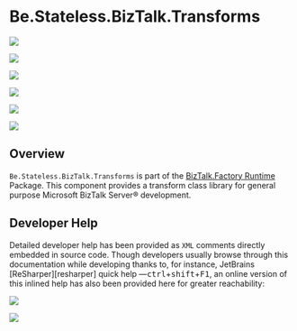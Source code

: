 ﻿# Be.Stateless.BizTalk.Transforms

<div class="badges">
<div>

[![][github.badge]][github]

[![][release.badge]][release]

</div>
<div>

[![][pipeline.ci.badge]][pipeline.ci]

[![][pipeline.mr.badge]][pipeline.mr]

</div>
<div>

[![][nuget.badge]][nuget]

[![][nuget.unit.badge]][nuget.unit]

</div>
</div>

## Overview

`Be.Stateless.BizTalk.Transforms` is part of the [BizTalk.Factory Runtime](./../Factory/Runtime/README.md) Package. This component provides a transform class library for general purpose Microsoft BizTalk Server® development.

## Developer Help

Detailed developer help has been provided as `XML` comments directly embedded in source code. Though developers usually browse through this documentation while developing thanks to, for instance, JetBrains [ReSharper][resharper] quick help &mdash;<kbd>ctrl</kbd>+<kbd>shift</kbd>+<kbd>F1</kbd>, an online version of this inlined help has also been provided here for greater reachability:

[![][help.badge]][help]

[![][help.unit.badge]][help.unit]

<!-- links -->

[doc.main]: https://www.stateless.be/ "BizTalk.Factory SDK"
[doc.main.badge]: https://img.shields.io/static/v1?label=BizTalk.Factory%20SDK&message=User's%20Guide&color=8CA1AF&logo=readthedocs
[doc.this]: https://www.stateless.be/BizTalk/Transforms "Be.Stateless.BizTalk.Transforms"
[doc.this.badge]: https://img.shields.io/static/v1?label=Be.Stateless.BizTalk.Transforms&message=User's%20Guide&color=8CA1AF&logo=readthedocs
[help]: https://github.com/icraftsoftware/biztalk.factory.github.io/blob/master/Help/BizTalk/Transform/ExtensionObjects/README.md "Be.Stateless.BizTalk.Transform.ExtensionObjects Developer Help"
[help.badge]: https://img.shields.io/static/v1?label=Be.Stateless.BizTalk.Transform.ExtensionObjects&message=Developer%20Help&color=8CA1AF&logo=microsoftacademic
[help.unit]: https://github.com/icraftsoftware/biztalk.factory.github.io/blob/master/Help/BizTalk/Transform/Unit/README.md "Be.Stateless.BizTalk.Transform.Unit Developer Help"
[help.unit.badge]: https://img.shields.io/static/v1?label=Be.Stateless.BizTalk.Transform.Unit&message=Developer%20Help&color=8CA1AF&logo=microsoftacademic
[github]: https://github.com/icraftsoftware/Be.Stateless.BizTalk.Transforms "Be.Stateless.BizTalk.Transforms GitHub Repository"
[github.badge]: https://img.shields.io/static/v1?label=Repository&message=Be.Stateless.BizTalk.Transforms&logo=github
[nuget]: https://www.nuget.org/packages/Be.Stateless.BizTalk.Transform.ExtensionObjects/ "Be.Stateless.BizTalk.Transform.ExtensionObjects NuGet Package"
[nuget.badge]: https://img.shields.io/nuget/v/Be.Stateless.BizTalk.Transform.ExtensionObjects.svg?label=Be.Stateless.BizTalk.Transform.ExtensionObjects&style=flat&logo=nuget
[nuget.unit]: https://www.nuget.org/packages/Be.Stateless.BizTalk.Transform.Unit/ "Be.Stateless.BizTalk.Transform.Unit NuGet Package"
[nuget.unit.badge]: https://img.shields.io/nuget/v/Be.Stateless.BizTalk.Transform.Unit.svg?label=Be.Stateless.BizTalk.Transform.Unit&style=flat&logo=nuget
[pipeline.ci]: https://dev.azure.com/icraftsoftware/be.stateless/_build/latest?definitionId=47&branchName=master "Azure DevOps Continuous Integration Build Pipeline"
[pipeline.ci.badge]: https://dev.azure.com/icraftsoftware/be.stateless/_apis/build/status/Be.Stateless.BizTalk.Transforms%20Continuous%20Integration?branchName=master&label=Continuous%20Integration%20Build
[pipeline.mr]: https://dev.azure.com/icraftsoftware/be.stateless/_build/latest?definitionId=48&branchName=master "Azure DevOps Release Build Pipeline"
[pipeline.mr.badge]: https://dev.azure.com/icraftsoftware/be.stateless/_apis/build/status/Be.Stateless.BizTalk.Transforms%20Manual%20Release?branchName=master&label=Manual%20Release%20Build
[release]: https://github.com/icraftsoftware/Be.Stateless.BizTalk.Transforms/releases/latest "Be.Stateless.BizTalk.Transforms Release"
[release.badge]: https://img.shields.io/github/v/release/icraftsoftware/Be.Stateless.BizTalk.Transforms?label=Release&logo=github
